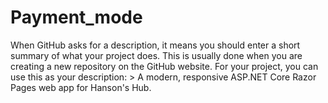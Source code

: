 # Payment_mode
When GitHub asks for a description, it means you should enter a short summary of what your project does. This is usually done when you are creating a new repository on the GitHub website.  For your project, you can use this as your description:  > A modern, responsive ASP.NET Core Razor Pages web app for Hanson's Hub.
